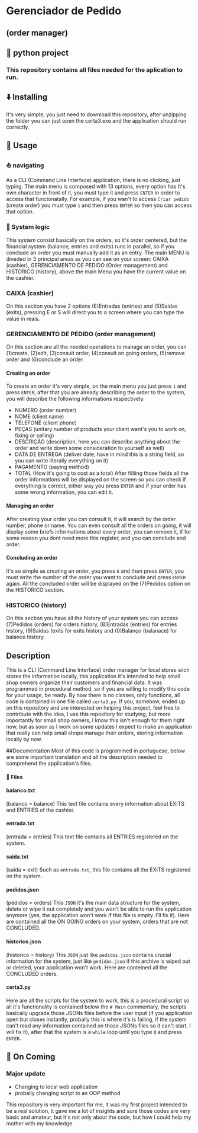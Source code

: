 # Gerenciador de Pedido 
## (order manager)

## 🐍 python project

### This repository contains all files needed for the aplication to run.
## ⬇️ Installing
It's very simple, you just need to download this repository, after unzipping the folder you can just open the certa3.exe and the application should run correctly.

## 🧩 Usage
### ⛵ navigating
As a CLI (Command Line Interface) application, there is no clicking, just typing. The main menu is composed with 13 options, every option has It's own character in front of it, you must type it and press `ENTER` in order to access that funcionatally. For example, if you wan't to access `Criar pedido` (create order) you must type `1` and then press `ENTER` so then you can access that option.

### 🧮 System logic
This system consist basically on the orders, so it's order centered, but the financial system (balance, entries and exits) runs in parallel, so if you conclude an order you must manually add it as an entry. The main MENU is diveded in 3 principal areas as you can see on your screen: CAIXA (cashier), GERENCIAMENTO DE PEDIDO (Order management) and HISTORICO (history), above the main Menu you have the current value on the cashier.
### CAIXA (cashier)
On this section you have 2 options (E)Entradas (entries) and (S)Saidas (exits), pressing E or S will direct you to a screen where you can type the value in reais.
### GERENCIAMENTO DE PEDIDO (order management)
On this section are all the needed operations to manage an order, you can (1)create, (2)edit, (3)consult order, (4)consult on going orders, (5)remove order and (6)conclude an order.
#### Creating an order
To create an order it's very simple, on the main menu you just press `1` and press `ENTER`, after that you are already describing the order to the system, you will describe the following informations respectively:
* NUMERO (order number) 
* NOME (client name)
* TELEFONE (client phone)
* PEÇAS (unitary number of products your client want's you to work on, fixing or selling)
* DESCRIÇÃO (description, here you can describe anything about the order and write down some consideration to yourself as well)
* DATA DE ENTREGA (deliver date, have in mind this is a string field, so you can write literally everything on it)
* PAGAMENTO (paying method)
* TOTAL (How it's going to cost as a total)
After filliing those fields all the order informations will be displayed on the screen so you can check if everything is correct, either way you press `ENTER` and if your order has some wrong information, you can edit it.
#### Managing an order
After creating your order you can consult it, it will search by the order number, phone or name. You can even consult all the orders on going, it will display some briefs informations about every order, you can remove it, if for some reason you dont need more this register, and you can conclude and order.
#### Concluding an order
It's so simple as creating an order, you press `6` and then press `ENTER`, you must write the number of the order you want to conclude and press `ENTER` again. All the concluded order will be displayed on the (7)Pedidos option on the HISTORICO section.
### HISTORICO (history)
On this section you have all the history of your system you can access (7)Pedidos (orders) for orders history, (8)Entradas (entries) for entries history, (9)Saídas (exits for exits history and (0)Balanço (balanace) for balance history.


## Description
This is a CLI (Command Line Interface) order manager for local stores wich stores the information locally, this application it's intended to help small shop owners organize their customers and financial data. It was programmed in procedural method, so if you are willing to modify this code for your usage, be ready. By now there is no classes, only functions, all code is contained in one file called `certa3.py`. If you, somehow, ended up on this repository and are interested on helping this project, feel free to contribute with the idea, I use this repository for studying, but more importantly for small shop owners, I know this isn't enough for them right now, but as soon as I work on some updates I expect to make an application that really can help small shops manage their orders, storing information locally by now.

##Documentation
Most of this code is programmed in portuguese, below are some important translation and all the description needed to comprehend the application's files.
#### 📄 Files
#### balanco.txt
(balanco = balance)
This text file contains every information about EXITS and ENTRIES of the cashier.
#### entrada.txt
(entrada = entries)
This text file contains all ENTRIES registered on the system.
#### saida.txt
(saida = exit)
Such as `entrada.txt`, this file contains all the EXITS registered on the system.
#### pedidos.json
(pedidos = orders)
This `JSON` it's the main data structure for the system, delete or wipe it out completely and you won't be able to run the application anymore (yes, the application won't work if this file is empty. I'll fix it). Here are contained all the ON GOING orders on your system, orders that are not CONCLUDED.
#### historico.json
(historico = history)
This `JSON` just like `pedidos.json` contains crucial information for the system, just like `pedidos.json` if this archive is wiped out or deleted, your application won't work. Here are conteined all the CONCLUDED orders.
#### certa3.py
Here are all the scripts for the system to work, this is a procedural script so all it's functionality is contained below the `# Main` commentary, the scripts basically upgrade those JSONs files before the user input (if you application open but closes instantly, probally this is where it's is failing, if the system can't read any information contained on those JSONs files so it can't start, I will fix it), after that the system is a `while` loop until you type `Q` and press `ENTER`.

## 📣 On Coming 
### Major update
* Changing to local web application
* probally changing script to an OOP method




This repository is very important for me, it was my first project intended to be a real solution, it gave me a lot of insights and sure those codes are very basic and amateur, but it's not only about the code, but how I could help my mother with my knowledge.

